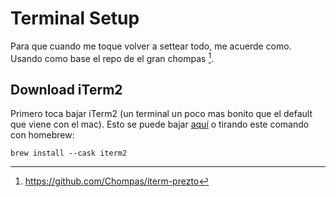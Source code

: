 # Terminal Setup

Para que cuando me toque volver a settear todo, me acuerde como. Usando como base el repo de el gran chompas [^0].

## Download iTerm2

Primero toca bajar iTerm2 (un terminal un poco mas bonito que el default que viene con el mac). Esto se puede bajar [aquí](https://iterm2.com/downloads.html) o tirando este comando con homebrew:
```
brew install --cask iterm2
```

[^0]: https://github.com/Chompas/iterm-prezto
